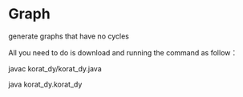 Graph
=====

generate graphs that have no cycles

All you need to do is download and running the command as follow：

javac korat_dy/korat_dy.java

java korat_dy.korat_dy
